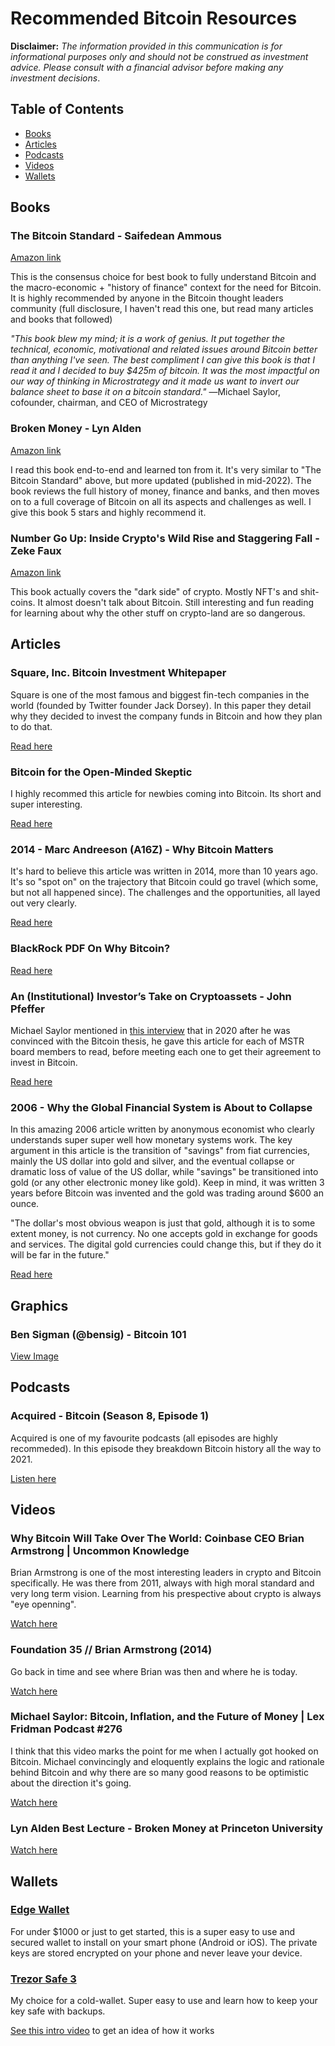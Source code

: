 # Recommended Bitcoin Resources

**Disclaimer:** _The information provided in this communication is for informational purposes only and should not be construed as investment advice. Please consult with a financial advisor before making any investment decisions_.

## Table of Contents
- [Books](#Books)
- [Articles](#Articles)
- [Podcasts](#Podcasts)
- [Videos](#Videos)
- [Wallets](#Wallets)


## Books

### The Bitcoin Standard - Saifedean Ammous

[Amazon link](https://www.amazon.com/Bitcoin-Standard-Decentralized-Alternative-Central/dp/1119473861)

This is the consensus choice for best book to fully understand Bitcoin and the macro-economic + "history of finance" context for the need for Bitcoin. It is highly recommended by anyone in the Bitcoin thought leaders community (full disclosure, I haven't read this one, but read many articles and books that followed)

_"This book blew my mind; it is a work of genius. It put together the technical, economic, motivational and related issues around Bitcoin better than anything I've seen. The best compliment I can give this book is that I read it and I decided to buy $425m of bitcoin. It was the most impactful on our way of thinking in Microstrategy and it made us want to invert our balance sheet to base it on a bitcoin standard."_
―Michael Saylor, cofounder, chairman, and CEO of Microstrategy

### Broken Money - Lyn Alden

[Amazon link](https://www.amazon.com/Broken-Money-Financial-System-Failing-ebook/dp/B0CGNVNXK2/ref=sr_1_1)

I read this book end-to-end and learned ton from it. It's very similar to "The Bitcoin Standard" above, but more updated (published in mid-2022). The book reviews the full history of money, finance and banks, and then moves on to a full coverage of Bitcoin on all its aspects and challenges as well. I give this book 5 stars and highly recommend it.

### Number Go Up: Inside Crypto's Wild Rise and Staggering Fall - Zeke Faux 
[Amazon link](https://www.amazon.com/Number-Go-Up-Cryptos-Staggering/dp/0593443810) 

This book actually covers the "dark side" of crypto. Mostly NFT's and shit-coins. It almost doesn't talk about Bitcoin. Still interesting and fun reading for learning about why the other stuff on crypto-land are so dangerous. 

## Articles

### Square, Inc. Bitcoin Investment Whitepaper

Square is one of the most famous and biggest fin-tech companies in the world (founded by Twitter founder Jack Dorsey). In this paper they detail why they decided to invest the company funds in Bitcoin and how they plan to do that.

[Read here](PDF/Square-Inc.-Bitcoin-Investment-Whitepaper.pdf)

### Bitcoin for the Open-Minded Skeptic

I highly recommed this article for newbies coming into Bitcoin. Its short and super interesting.

[Read here](PDF/Bitcoin_For_The_Open_Minded_Skeptic.pdf)

### 2014 - Marc Andreeson (A16Z) - Why Bitcoin Matters

It's hard to believe this article was written in 2014, more than 10 years ago. It's so "spot on" on the trajectory that Bitcoin could go travel (which some, but not all happened since). The challenges and the opportunities, all layed out very clearly.

[Read here]([PDF/Bitcoin_For_The_Open_Minded_Skeptic.pdf](https://a16z.com/why-bitcoin-matters/))

### BlackRock PDF On Why Bitcoin?

[Read here](PDF/blackrock-bitcoin-a-unique-diversifier.pdf)

### An (Institutional) Investor’s Take on Cryptoassets - John Pfeffer

Michael Saylor mentioned in [this interview](https://www.youtube.com/watch?v=T34AYoCUA4w) that in 2020 after he was convinced with the Bitcoin thesis, he gave this article for each of MSTR board members to read, before meeting each one to get their agreement to invest in Bitcoin.

[Read here](PDF/An-Investor-Take-on-Cryptoassets-v6.pdf)

### 2006 - Why the Global Financial System is About to Collapse

In this amazing 2006 article written by anonymous economist who clearly understands super super well how monetary systems work. The key argument in this article is the transition of "savings" from fiat currencies, mainly the US dollar into gold and silver, and the eventual collapse or dramatic loss of value of the US dollar, while "savings" be transitioned into gold (or any other electronic money like gold). Keep in mind, it was written 3 years before Bitcoin was invented and the gold was trading around $600 an ounce. 

"The dollar's most obvious weapon is just that gold, although it is to some extent money, is not currency. No one accepts gold in exchange for goods and services. The digital gold currencies could change this, but if they do it will be far in the future."

[Read here](PDF/2006-Why-the-Global-Financial-System-is-About-to-Collapse.pdf)

## Graphics

### Ben Sigman (@bensig) - Bitcoin 101

[View Image](./images/bitcoin-101-bensig.png)

## Podcasts

### Acquired - Bitcoin (Season 8, Episode 1)

Acquired is one of my favourite podcasts (all episodes are highly recommeded). In this episode they breakdown Bitcoin history all the way to 2021.

[Listen here](https://www.acquired.fm/episodes/bitcoin)

## Videos

### Why Bitcoin Will Take Over The World: Coinbase CEO Brian Armstrong | Uncommon Knowledge

Brian Armstrong is one of the most interesting leaders in crypto and Bitcoin specifically. He was there from 2011, always with high moral standard and very long term vision. Learning from his prespective about crypto is always "eye openning".

[Watch here](https://www.youtube.com/watch?v=KgUlxorY0Vc)

### Foundation 35 // Brian Armstrong (2014)

Go back in time and see where Brian was then and where he is today. 

[Watch here](https://www.youtube.com/watch?v=ZwG1roO70co)


### Michael Saylor: Bitcoin, Inflation, and the Future of Money | Lex Fridman Podcast #276

I think that this video marks the point for me when I actually got hooked on Bitcoin. Michael convincingly and eloquently explains the logic and rationale behind Bitcoin and why there are so many good reasons to be optimistic about the direction it's going.

[Watch here](https://www.youtube.com/watch?v=mC43pZkpTec)

### Lyn Alden Best Lecture - Broken Money at Princeton University

[Watch here](https://www.youtube.com/watch?v=soGXgiGoMRU)

## Wallets

### [Edge Wallet](https://edge.app/)

For under $1000 or just to get started, this is a super easy to use and secured wallet to install on your smart phone (Android or iOS). The private keys are stored encrypted on your phone and never leave your device. 

### [Trezor Safe 3](https://trezor.io/trezor-safe-3)

My choice for a cold-wallet. Super easy to use and learn how to keep your key safe with backups. 

[See this intro video](https://www.youtube.com/watch?v=RD8_sLE8-F8) to get an idea of how it works



